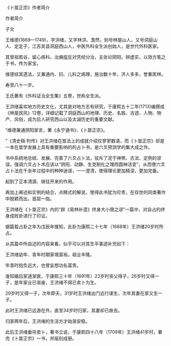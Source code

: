 《卜筮正宗》作者简介

作者简介

子文

王维德(1669—1749)，字洪绪，又字林洪、澹然，别号林屋山人，又号洞庭山人、定定子，江苏吴县洞庭西山人，中医外科全生派创始人，是世代外科医家。

其曾祖若谷，留心疡科，治痈疽反对凭经分治，主张论阴阳，辨虚实，以效方笔之于书，传为家宝。

维德综其遗法，又兼通内、妇、儿科之病理，施治数十年，济人多多，誉重医林。

寿至八十一岁。

王氏著有《外科证治全生集》五卷，世称全生派。

王洪绪喜欢地方历史文化，尤其是对地方志有研究，于康熙五十二年(1713)编撰成《林屋民风》12卷，详细记载了洞庭西山的地理、历史、名胜、古迹、人物、物产、风俗，成为后人研究西山以及太湖历史的重要文献。

“维德兼通阴阳家言，著《永宁通书》、《卜筮正宗》。

”《清史稿·列传》对王洪绪在筮法上的成就介绍仅寥寥数语，而《卜筮正宗》却是一本在筮学发展上具有重要影响的的占卜书，是六爻预测学的集大成之作。

书中系统地总结、发展、完善了六爻占卜法，驳斥了泥于神煞、古法、定例的谬误，强调六爻占卜术应该以“阴阳、动静、生克制化之理而圆神活变”，从而使六爻占卜法在千余年过程中的种种迷误，一一澄清，使得理论更加精深，更加完备。

起到了正本清源、继往开来的作用。

再加上阐述和实例的结合，点睛式的解说，使得此书犹为珍贵，在存世的同类著作中脱颖而出，首屈一指。

王洪绪在《卜筮正宗》内的“辟《易林补遗》终身大小限之谬”一篇中，对自占的终身成败卦进行了印证。

据篇载占卦之年为戊辰年推知，此卦为康熙二十七年（1688年）王洪绪20岁时所占。

从其篇中所自述的内容来看，似乎可以对其生平事迹补充如下：

王洪绪幼年、青年时期家境富裕，祖业丰隆。

年青时抱负远大，也曾妄想功名富贵。

谁知婚后家道渐衰，于康熙三十年（1691年）23岁时丧父得子，26岁时又得一子，是年家业已渐废，王洪绪不得已卖卜为生。

29岁时又得一子，次年即夭，31岁时王洪绪出门远行谋生，次年其妻在家又生一子。

此时王洪绪已远游在外，直至34岁时归家，其妻却已故去。

归家两年后，王洪绪的生活方才始渐安稳。

此后王洪绪垂帘卖卜，著书立说，于康熙四十八年（1709年）王洪绪41岁时，著完《卜筮正宗》一书，并版刻成册。

